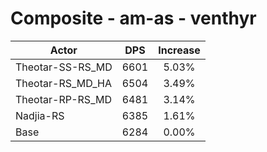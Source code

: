 # Composite - am-as - venthyr
| Actor | DPS | Increase |
|---|:---:|:---:|
|Theotar-SS-RS_MD|6601|5.03%|
|Theotar-RS_MD_HA|6504|3.49%|
|Theotar-RP-RS_MD|6481|3.14%|
|Nadjia-RS|6385|1.61%|
|Base|6284|0.00%|
